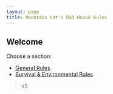 ```yaml
---
layout: page
title: Mountain Cat's D&D House Rules
---
```


## Welcome

Choose a section:

- [General Rules](/DnD/general/)
- [Survival & Environmental Rules](/DnD/survival/)


> v5
